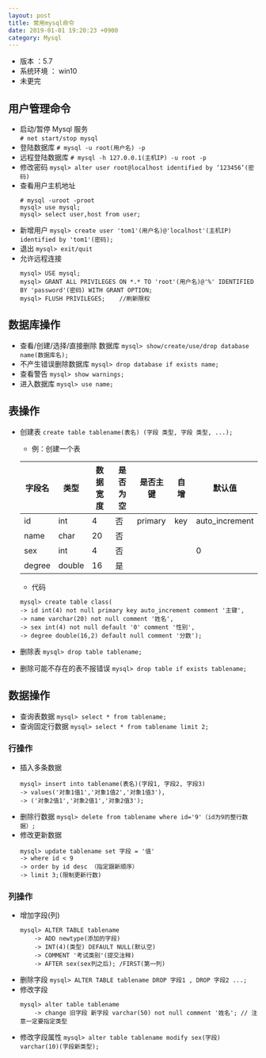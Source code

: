 ```yaml
---
layout: post
title: 常用mysql命令
date: 2019-01-01 19:20:23 +0900
category: Mysql
---
```

+ 版本 ：5.7
+ 系统环境 ： win10
+ 未更完
## 用户管理命令 
+ 启动/暂停 Mysql 服务  
` # net start/stop mysql `
+ 登陆数据库
`# mysql -u root(用户名) -p`
+ 远程登陆数据库
`# mysql -h 127.0.0.1(主机IP) -u root -p `
+ 修改密码
`mysql> alter user root@localhost identified by ‘123456’(密码)`
+ 查看用户主机地址
	```
	# mysql -uroot -proot
	mysql> use mysql;
	mysql> select user,host from user;	
	```
+ 新增用户
`mysql> create user 'tom1'(用户名)@'localhost'(主机IP) identified by 'tom1'(密码);`
+ 退出
`mysql> exit/quit`
+ 允许远程连接
	```
	mysql> USE mysql;
	mysql> GRANT ALL PRIVILEGES ON *.* TO 'root'(用户名)@'%' IDENTIFIED BY 'password'(密码) WITH GRANT OPTION;
	mysql> FLUSH PRIVILEGES;    //刷新限权
	```
## 数据库操作
+ 查看/创建/选择/直接删除 数据库
`mysql> show/create/use/drop database name(数据库名); `
+ 不产生错误删除数据库
`mysql> drop database if exists name;`
+ 查看警告
`mysql> show warnings;`
+ 进入数据库
`mysql> use name;`
## 表操作
+ 创建表
`create table tablename(表名) (字段 类型, 字段 类型, ...);`
	+ 例：创建一个表
	
	 字段名|类型|数据宽度|是否为空|是否主键|自增|默认值
	 ---------|------|------------|------------|------------|------|---------
	 id|int|4|否|primary|key|auto_increment
	 name|char|20|否
	 sex|int|4|否|||0
	 degree|double|16|是	
	+ 代码
    ```
    mysql> create table class(
    -> id int(4) not null primary key auto_increment comment '主键',
    -> name varchar(20) not null comment '姓名',
    -> sex int(4) not null default '0' comment '性别',
    -> degree double(16,2) default null comment '分数');
    ```
+ 删除表
`mysql> drop table tablename;`
+ 删除可能不存在的表不报错误
`mysql> drop table if exists tablename;`
## 数据操作
+ 查询表数据
`mysql> select * from tablename;`
+ 查询固定行数据
`mysql> select * from tablename limit 2;`
### 行操作
+ 插入多条数据
	```
	mysql> insert into tablename(表名)(字段1, 字段2, 字段3) 
	-> values('对象1值1','对象1值2','对象1值3'),
	-> ('对象2值1','对象2值1','对象2值3');
	```
+ 删除行数据
`mysql> delete from tablename where id='9'（id为9的整行数据）;`
+ 修改更新数据
	```
	mysql> update tablename set 字段 = '值'
    -> where id < 9
    -> order by id desc （指定跟新顺序）
    -> limit 3;(限制更新行数)
	```
### 列操作
+ 增加字段(列)
	```
	mysql> ALTER TABLE tablename
    	-> ADD newtype(添加的字段)
    	-> INT(4)(类型) DEFAULT NULL(默认空)
    	-> COMMENT '考试类别'(提交注释)
    	-> AFTER sex(sex列之后); /FIRST(第一列)
	```
+ 删除字段
`mysql> ALTER TABLE tablename DROP 字段1 , DROP 字段2 ...; `
+ 修改字段
	```
	mysql> alter table tablename
    	-> change 旧字段 新字段 varchar(50) not null comment '姓名'; // 注意一定要指定类型
	```
+ 修改字段属性
`mysql> alter table tablename modify sex(字段) varchar(10)(字段新类型);`


<!--stackedit_data:
eyJoaXN0b3J5IjpbNDk5NzkyNzg3XX0=
-->
